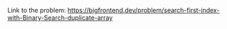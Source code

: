 Link to the problem: https://bigfrontend.dev/problem/search-first-index-with-Binary-Search-duplicate-array 
 
